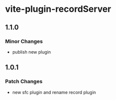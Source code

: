 # vite-plugin-recordServer

## 1.1.0

### Minor Changes

- publish new plugin

## 1.0.1

### Patch Changes

- new sfc plugin and rename record plugin
